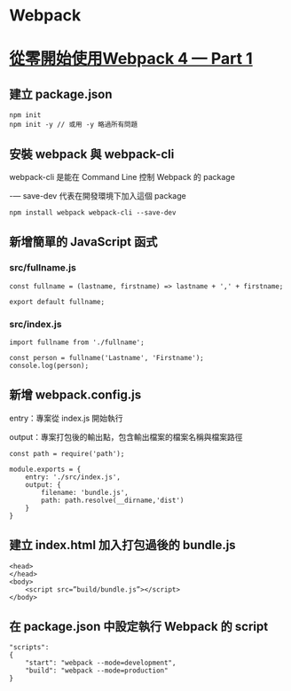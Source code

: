 Webpack
=
<h1><a href="https://medium.com/@chuanjen.wang/%E5%BE%9E%E9%9B%B6%E9%96%8B%E5%A7%8B%E4%BD%BF%E7%94%A8webpack-4-part-1-141d7a547c4a">從零開始使用Webpack 4 — Part 1</a></h1>

<h2>建立 package.json</h2>

    npm init
    npm init -y // 或用 -y 略過所有問題

<h2>安裝 webpack 與 webpack-cli</h2>

webpack-cli 是能在 Command Line 控制 Webpack 的 package

-— save-dev 代表在開發環境下加入這個 package

    npm install webpack webpack-cli --save-dev

<h2>新增簡單的 JavaScript 函式</h2>

<h3>src/fullname.js</h3>

    const fullname = (lastname, firstname) => lastname + ',' + firstname;

    export default fullname;

<h3>src/index.js</h3>

    import fullname from './fullname';

    const person = fullname('Lastname', 'Firstname');
    console.log(person);

<h2>新增 webpack.config.js</h2>

entry：專案從 index.js 開始執行

output：專案打包後的輸出點，包含輸出檔案的檔案名稱與檔案路徑

    const path = require('path');

    module.exports = {
        entry: './src/index.js',
        output: {
            filename: 'bundle.js',
            path: path.resolve(__dirname,'dist')
        }
    }

<h2>建立 index.html 加入打包過後的 bundle.js</h2>

    <head>
    </head>
    <body>
        <script src=”build/bundle.js”></script>
    </body>

<h2>在 package.json 中設定執行 Webpack 的 script</h2>

    "scripts": 
    {
        "start": "webpack --mode=development",
        "build": "webpack --mode=production"
    }
